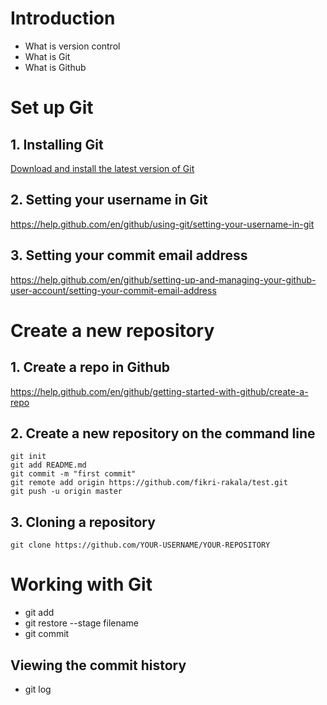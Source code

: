 # Introduction
* What is version control
* What is Git
* What is Github

# Set up Git
## 1. Installing Git

[Download and install the latest version of Git](https://git-scm.com/downloads)

## 2. Setting your username in Git

https://help.github.com/en/github/using-git/setting-your-username-in-git

## 3. Setting your commit email address

https://help.github.com/en/github/setting-up-and-managing-your-github-user-account/setting-your-commit-email-address

# Create a new repository
## 1. Create a repo in Github

https://help.github.com/en/github/getting-started-with-github/create-a-repo

## 2. Create a new repository on the command line

```
git init
git add README.md
git commit -m "first commit"
git remote add origin https://github.com/fikri-rakala/test.git
git push -u origin master
```

## 3. Cloning a repository

```
git clone https://github.com/YOUR-USERNAME/YOUR-REPOSITORY
```

# Working with Git
* git add
* git restore --stage filename
* git commit

## Viewing the commit history
* git log